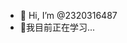 - 👋 Hi, I’m @2320316487
- 🌱我目前正在学习...

<!---
2320316487/2320316487 is a ✨ special ✨ repository because its `README.md` (this file) appears on your GitHub profile.
You can click the Preview link to take a look at your changes.
--->
